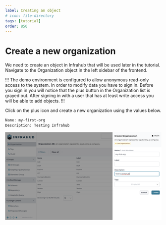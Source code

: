 ```yaml
---
label: Creating an object
# icon: file-directory
tags: [tutorial]
order: 850
---
```

# Create a new organization

We need to create an object in Infrahub that will be used later in the tutorial.
Navigate to the Organization object in the left sidebar of the frontend.

!!!
The demo environment is configured to allow anonymous read-only access to the system.
In order to modify data you have to sign in. Before you sign in you will notice that
the plus button in the Organization list is grayed out. After signing in with a user
that has at least write access you will be able to add objects.
!!!

Click on the plus icon and create a new organization using the values below.

```txt
Name: my-first-org
Description: Testing Infrahub
```

![Fill the name and the description](../../media/tutorial/tutorial-1-branch-and-version-control.cy.ts/tutorial_1_organization_create.png)
